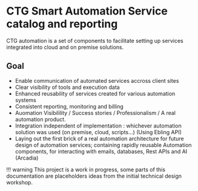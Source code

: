 
# CTG Smart Automation Service catalog and reporting

CTG automation is a set of components to facilitate setting up services integrated into cloud and on premise solutions.

## Goal

- Enable communication of automated services accross client sites
- Clear visibility of tools and execution data
- Enhanced reusability of services created for various automation systems
- Consistent reporting, monitoring and billing
- Auomation Visibilility / Success stories / Professionalism / A real automation product.
- Integration independent of implementation : whichever automation solution was used (on premise, cloud, scripts...) (Using Ebling API)
- Laying out the first brick of a real automation architecture for future design of automation services; containing rapidly reusable Automation components, for interacting with emails, databases, Rest APIs and AI (Arcadia)

!!! warning
    This project is a work in progress, some parts of this documentation are placeholders ideas from the initial technical design workshop.
